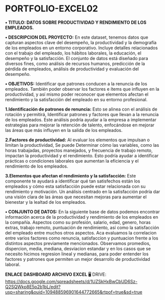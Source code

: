 # PORTFOLIO-EXCEL02

**• TITULO: DATOS SOBRE PRODUCTIVIDAD Y RENDIMIENTO DE LOS EMPLEADOS.**

**•	DESCRIPCION DEL PROYECTO:** En este dataset, tenemos datos que capturan aspectos clave del desempeño, la productividad y la demografía de los empleados en un entorno corporativo. Incluye detalles relacionados con el trabajo del empleado, los hábitos laborales, la educación, el desempeño y la satisfacción. El conjunto de datos está diseñado para diversos fines, como análisis de recursos humanos, predicción de la pérdida de empleados, análisis de productividad y evaluación del desempeño.

**•	OBJETIVOS:** Identificar que patrones conducen a la renuncia de los empleados. También poder observar los factores e ítems que influyen en la productividad, y así mismo poder reconocer que elementos afectan el rendimiento y la satisfacción del empleado en su entorno profesional.

**1.Identificación de patrones de renuncia:** Esto se alinea con el análisis de rotación y permitirá, Identificar patrones y factores que llevan a la renuncia de los empleados. Este análisis podría ayudar a la empresa a implementar estrategias para mejorar la retención de talento, enfocándose en mejorar las áreas que más influyen en la salida de los empleados.

**2.Factores de productividad:** Al evaluar los elementos que impulsan o limitan la productividad, Se puede Determinar cómo las variables, como las horas trabajadas, proyectos manejados, y frecuencia de trabajo remoto, impactan la productividad y el rendimiento. Esto podría ayudar a identificar prácticas o condiciones laborales que aumentan la eficiencia y el rendimiento de los empleados.

**3.Elementos que afectan el rendimiento y la satisfacción:** Este componente te ayudará a identificar qué tan satisfechos están los empleados y cómo esta satisfacción puede estar relacionada con su rendimiento y motivación. Un análisis centrado en la satisfacción podría dar una visión clara de las áreas que necesitan mejoras para aumentar el bienestar y la lealtad de los empleados.

**•	CONJUNTO DE DATOS:** En la siguiente base de datos podemos encontrar información acerca de la productividad y rendimiento de los empleados en la compañía. Aspectos como su profesión, salario, edad, genero, horas extras, trabajo remoto, puntuación de rendimiento, así como la satisfacción del empleado entre muchos otros aspectos. Aca evaluamos la correlacion entre varios factores como renuncia, satisfaccion y puntuacion frente a los distintos aspectos previamente mencionados. Observamos promedios, dispercion, media, mediana, desviacion estandar y en los casos que se necesito hicimos regresion lineal y medianas, para poder entender los factores y patrones que permiten un mejor desarrollo de productividad laboral.

**ENLACE DASHBOARD ARCHIVO EXCEL**
🖥️ DRIVE: https://docs.google.com/spreadsheets/d/1UZSkHxBwCbUD6Sz-Q2SQWkp8E5p2b1bL/edit?usp=sharing&ouid=109488596901644772665&rtpof=true&sd=true
